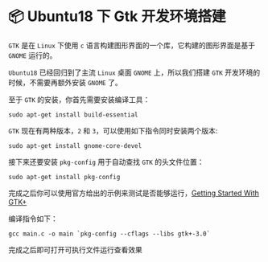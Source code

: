 <!--
@key 9
@title Ubuntu18 搭建 GTK 开发环境
@date 2018-5-18
@labels Linux Ubuntu GTK
-->

# 📦 Ubuntu18 下 Gtk 开发环境搭建
`GTK` 是在 `Linux` 下使用 `c` 语言构建图形界面的一个库，它构建的图形界面是基于 `GNOME` 运行的。

`Ubuntu18` 已经回归到了主流 `Linux` 桌面 `GNOME` 上，所以我们搭建 `GTK` 开发环境的时候，不需要再额外安装 `GNOME` 了。

至于 `GTK` 的安装，你首先需要安装编译工具：

```
sudo apt-get install build-essential
```

`GTK` 现在有两种版本，`2` 和 `3`，可以使用如下指令同时安装两个版本:

```
sudo apt-get install gnome-core-devel
```

接下来还要安装 `pkg-config` 用于自动查找 `GTK` 的头文件位置：

```
sudo apt-get install pkg-config
```

完成之后你可以使用官方给出的示例来测试是否能够运行，[Getting Started With GTK+](https://developer.gnome.org/gtk3/stable/gtk-getting-started.html)

编译指令如下：

```
gcc main.c -o main `pkg-config --cflags --libs gtk+-3.0`
```

完成之后即可打开可执行文件运行查看效果
